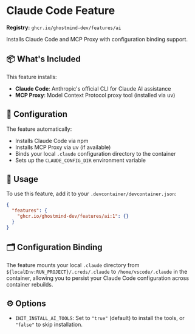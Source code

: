 # Claude Code Feature

**Registry:** `ghcr.io/ghostmind-dev/features/ai`

Installs Claude Code and MCP Proxy with configuration binding support.

## 📦 What's Included

This feature installs:

- **Claude Code**: Anthropic's official CLI for Claude AI assistance
- **MCP Proxy**: Model Context Protocol proxy tool (installed via uv)

## 🔧 Configuration

The feature automatically:
- Installs Claude Code via npm
- Installs MCP Proxy via uv (if available)
- Binds your local `.claude` configuration directory to the container
- Sets up the `CLAUDE_CONFIG_DIR` environment variable

## 📖 Usage

To use this feature, add it to your `.devcontainer/devcontainer.json`:

```json
{
  "features": {
    "ghcr.io/ghostmind-dev/features/ai:1": {}
  }
}
```

## 🗂️ Configuration Binding

The feature mounts your local `.claude` directory from `${localEnv:RUN_PROJECT}/.creds/.claude` to `/home/vscode/.claude` in the container, allowing you to persist your Claude Code configuration across container rebuilds.

## ⚙️ Options

- `INIT_INSTALL_AI_TOOLS`: Set to `"true"` (default) to install the tools, or `"false"` to skip installation.

